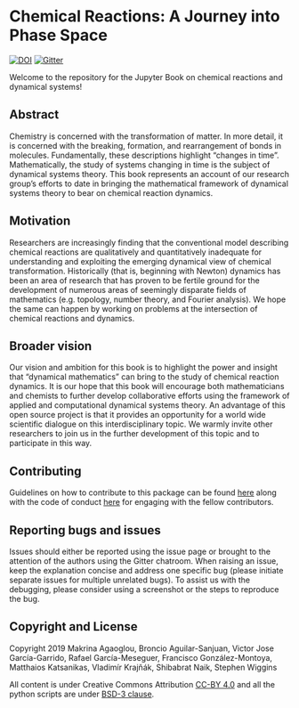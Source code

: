 # Chemical Reactions: A Journey into Phase Space

[![DOI](https://zenodo.org/badge/DOI/10.5281/zenodo.3568210.svg)](https://doi.org/10.5281/zenodo.3568210)
[![Gitter](https://badges.gitter.im/chem_react_dyn/community.svg)](https://gitter.im/chem_react_dyn/community?utm_source=badge&utm_medium=badge&utm_campaign=pr-badge)

Welcome to the repository for the Jupyter Book on chemical reactions and dynamical systems!

## Abstract

Chemistry is concerned with the transformation of matter. In more detail, it is concerned with the breaking, formation, and rearrangement of bonds in molecules. Fundamentally, these descriptions highlight “changes in time”. Mathematically, the study of systems changing in time is the subject of dynamical systems theory.  This book represents an account of our research group’s efforts to date in bringing the mathematical framework of dynamical systems theory to bear on chemical reaction dynamics. 

## Motivation

Researchers are increasingly finding that the conventional model describing chemical reactions are qualitatively and quantitatively inadequate for understanding and exploiting the emerging dynamical view of chemical transformation. Historically (that is, beginning with Newton) dynamics has been an area of research that has proven to be fertile ground for the development of numerous areas of seemingly disparate fields of mathematics (e.g. topology, number theory, and Fourier analysis). We hope the same can happen by working on problems at the intersection of chemical reactions and dynamics.

## Broader vision

Our vision and ambition for this book is to highlight the power and insight that “dynamical mathematics” can bring to the study of chemical reaction dynamics.  It is our hope that this book will encourage both mathematicians and chemists to further develop collaborative efforts  using the framework of applied and computational dynamical systems theory. An advantage of this open source project is that it provides an opportunity for a world wide scientific dialogue on this interdisciplinary topic. We warmly invite other researchers to join us in the further development of this topic and to participate in this way.


## Contributing

Guidelines on how to contribute to this package can be found  [here](https://github.com/champsproject/chem_react_dyn/blob/docs/docs/contributing.md) along with the code of conduct [here](https://github.com/champsproject/chem_react_dyn/blob/docs/docs/CODE_OF_CONDUCT.md) for engaging with the fellow contributors.

## Reporting bugs and issues

Issues should either be reported using the issue page or brought to the attention of the authors using the Gitter chatroom. When raising an issue, keep the explanation concise and address one specific bug (please initiate separate issues for multiple unrelated bugs). To assist us with the debugging, please consider using a screenshot or the steps to reproduce the bug.

## Copyright and License

Copyright 2019 Makrina Agaoglou, Broncio Aguilar-Sanjuan, Victor Jose García-Garrido, Rafael García-Meseguer, Francisco González-Montoya, Matthaios Katsanikas, Vladimír Krajňák, Shibabrat Naik, Stephen Wiggins

All content is under Creative Commons Attribution [CC-BY 4.0](https://creativecommons.org/licenses/by/4.0/legalcode.txt) and all the python scripts are under [BSD-3 clause](https://github.com/champsproject/chem_react_dyn/blob/docs/docs/LICENSE).




